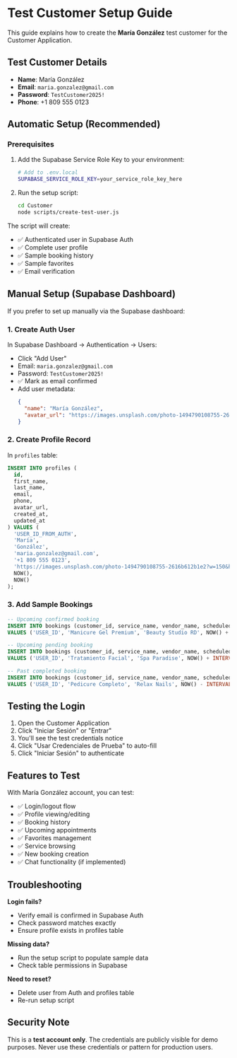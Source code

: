 # Test Customer Setup Guide

This guide explains how to create the **María González** test customer for the Customer Application.

## Test Customer Details

- **Name**: María González  
- **Email**: `maria.gonzalez@gmail.com`
- **Password**: `TestCustomer2025!`
- **Phone**: +1 809 555 0123

## Automatic Setup (Recommended)

### Prerequisites
1. Add the Supabase Service Role Key to your environment:
   ```bash
   # Add to .env.local
   SUPABASE_SERVICE_ROLE_KEY=your_service_role_key_here
   ```

2. Run the setup script:
   ```bash
   cd Customer
   node scripts/create-test-user.js
   ```

The script will create:
- ✅ Authenticated user in Supabase Auth
- ✅ Complete user profile
- ✅ Sample booking history
- ✅ Sample favorites
- ✅ Email verification

## Manual Setup (Supabase Dashboard)

If you prefer to set up manually via the Supabase dashboard:

### 1. Create Auth User
In Supabase Dashboard → Authentication → Users:
- Click "Add User"
- Email: `maria.gonzalez@gmail.com`
- Password: `TestCustomer2025!`
- ✅ Mark as email confirmed
- Add user metadata:
  ```json
  {
    "name": "María González",
    "avatar_url": "https://images.unsplash.com/photo-1494790108755-2616b612b1e2?w=150&h=150&fit=crop&crop=face"
  }
  ```

### 2. Create Profile Record
In `profiles` table:
```sql
INSERT INTO profiles (
  id, 
  first_name, 
  last_name, 
  email, 
  phone,
  avatar_url,
  created_at,
  updated_at
) VALUES (
  'USER_ID_FROM_AUTH',
  'María',
  'González', 
  'maria.gonzalez@gmail.com',
  '+1 809 555 0123',
  'https://images.unsplash.com/photo-1494790108755-2616b612b1e2?w=150&h=150&fit=crop&crop=face',
  NOW(),
  NOW()
);
```

### 3. Add Sample Bookings
```sql
-- Upcoming confirmed booking
INSERT INTO bookings (customer_id, service_name, vendor_name, scheduled_date, total_amount, status, notes)
VALUES ('USER_ID', 'Manicure Gel Premium', 'Beauty Studio RD', NOW() + INTERVAL '7 days', 1200, 'confirmed', 'Primera cita con este salón');

-- Upcoming pending booking  
INSERT INTO bookings (customer_id, service_name, vendor_name, scheduled_date, total_amount, status, notes)
VALUES ('USER_ID', 'Tratamiento Facial', 'Spa Paradise', NOW() + INTERVAL '14 days', 3500, 'pending', 'Tratamiento recomendado por amiga');

-- Past completed booking
INSERT INTO bookings (customer_id, service_name, vendor_name, scheduled_date, total_amount, status, notes)
VALUES ('USER_ID', 'Pedicure Completo', 'Relax Nails', NOW() - INTERVAL '7 days', 1800, 'completed', 'Excelente servicio, muy recomendado');
```

## Testing the Login

1. Open the Customer Application
2. Click "Iniciar Sesión" or "Entrar"
3. You'll see the test credentials notice
4. Click "Usar Credenciales de Prueba" to auto-fill
5. Click "Iniciar Sesión" to authenticate

## Features to Test

With María González account, you can test:
- ✅ Login/logout flow
- ✅ Profile viewing/editing  
- ✅ Booking history
- ✅ Upcoming appointments
- ✅ Favorites management
- ✅ Service browsing
- ✅ New booking creation
- ✅ Chat functionality (if implemented)

## Troubleshooting

**Login fails?**
- Verify email is confirmed in Supabase Auth
- Check password matches exactly
- Ensure profile exists in profiles table

**Missing data?**
- Run the setup script to populate sample data
- Check table permissions in Supabase

**Need to reset?**
- Delete user from Auth and profiles table
- Re-run setup script

## Security Note

This is a **test account only**. The credentials are publicly visible for demo purposes. Never use these credentials or pattern for production users.